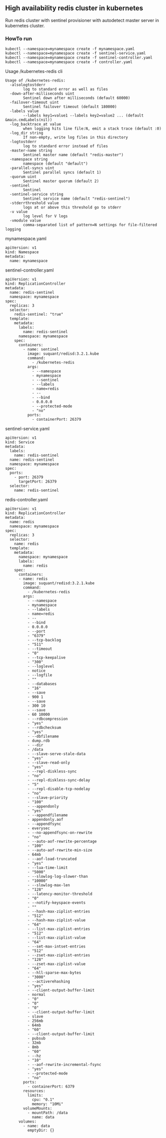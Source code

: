 ## High availability redis cluster in kubernetes

Run redis cluster with sentinel provisioner with autodetect master server in kubernetes cluster.


### HowTo run

    kubectl --namespace=mynamespace create -f mynamespace.yaml
    kubectl --namespace=mynamespace create -f sentinel-service.yaml
    kubectl --namespace=mynamespace create -f sentinel-controller.yaml
    kubectl --namespace=mynamespace create -f controller.yaml


Usage /kubernetes-redis cli

    Usage of /kubernetes-redis:
      -alsologtostderr
            log to standard error as well as files
      -down-after-milliseconds uint
            Sentinel down after milliseconds (default 60000)
      -failover-timeout uint
            Sentinel failover timeout (default 180000)
      -labels value
            --labels key1=value1 --labels key2=value2 ... (default &main.cmdLabels(nil))
      -log_backtrace_at value
            when logging hits line file:N, emit a stack trace (default :0)
      -log_dir string
            If non-empty, write log files in this directory
      -logtostderr
            log to standard error instead of files
      -master-name string
            Sentinel master name (default "redis-master")
      -namespace string
            namespace (default "default")
      -parallel-syncs uint
            Sentinel parallel syncs (default 1)
      -quorum uint
            Sentinel master quorum (default 2)
      -sentinel
            Sentinel
      -sentinel-service string
            Sentinel service name (default "redis-sentinel")
      -stderrthreshold value
            logs at or above this threshold go to stderr
      -v value
            log level for V logs
      -vmodule value
            comma-separated list of pattern=N settings for file-filtered logging


mynamespace.yaml

    apiVersion: v1
    kind: Namespace
    metadata:
      name: mynamespace

sentinel-controller.yaml

    apiVersion: v1
    kind: ReplicationController
    metadata:
      name: redis-sentinel
      namespace: mynamespace
    spec:
      replicas: 3
      selector:
        redis-sentinel: "true"
      template:
        metadata:
          labels:
            name: redis-sentinel
          namespace: mynamespace
        spec:
          containers:
            - name: sentinel
              image: suquant/redisd:3.2.1.kube
              command:
                - /kubernetes-redis
              args:
                - --namespace
                - mynamespace
                - --sentinel
                - --labels
                - name=redis
                - --
                - --bind
                - 0.0.0.0
                - --protected-mode
                - "no"
              ports:
                - containerPort: 26379


sentinel-service.yaml

    apiVersion: v1
    kind: Service
    metadata:
      labels:
        name: redis-sentinel
      name: redis-sentinel
      namespace: mynamespace
    spec:
      ports:
        - port: 26379
          targetPort: 26379
      selector:
        name: redis-sentinel


redis-controller.yaml

    apiVersion: v1
    kind: ReplicationController
    metadata:
      name: redis
      namespace: mynamespace
    spec:
      replicas: 3
      selector:
        name: redis
      template:
        metadata:
          namespace: mynamespace
          labels:
            name: redis
        spec:
          containers:
          - name: redis
            image: suquant/redisd:3.2.1.kube
            command:
              - /kubernetes-redis
            args:
              - --namespace
              - mynamespace
              - --labels
              - name=redis
              - --
              - --bind
              - 0.0.0.0
              - --port
              - "6379"
              - --tcp-backlog
              - "511"
              - --timeout
              - "0"
              - --tcp-keepalive
              - "300"
              - --loglevel
              - notice
              - --logfile
              - ""
              - --databases
              - "16"
              - --save
              - 900 1
              - --save
              - 300 10
              - --save
              - 60 10000
              - --rdbcompression
              - "yes"
              - --rdbchecksum
              - "yes"
              - --dbfilename
              - dump.rdb
              - --dir
              - /data
              - --slave-serve-stale-data
              - "yes"
              - --slave-read-only
              - "yes"
              - --repl-diskless-sync
              - "no"
              - --repl-diskless-sync-delay
              - "5"
              - --repl-disable-tcp-nodelay
              - "no"
              - --slave-priority
              - "100"
              - --appendonly
              - "yes"
              - --appendfilename
              - appendonly.aof
              - --appendfsync
              - everysec
              - --no-appendfsync-on-rewrite
              - "no"
              - --auto-aof-rewrite-percentage
              - "100"
              - --auto-aof-rewrite-min-size
              - 64mb
              - --aof-load-truncated
              - "yes"
              - --lua-time-limit
              - "5000"
              - --slowlog-log-slower-than
              - "10000"
              - --slowlog-max-len
              - "128"
              - --latency-monitor-threshold
              - "0"
              - --notify-keyspace-events
              - ""
              - --hash-max-ziplist-entries
              - "512"
              - --hash-max-ziplist-value
              - "64"
              - --list-max-ziplist-entries
              - "512"
              - --list-max-ziplist-value
              - "64"
              - --set-max-intset-entries
              - "512"
              - --zset-max-ziplist-entries
              - "128"
              - --zset-max-ziplist-value
              - "64"
              - --hll-sparse-max-bytes
              - "3000"
              - --activerehashing
              - "yes"
              - --client-output-buffer-limit
              - normal
              - "0"
              - "0"
              - "0"
              - --client-output-buffer-limit
              - slave
              - 256mb
              - 64mb
              - "60"
              - --client-output-buffer-limit
              - pubsub
              - 32mb
              - 8mb
              - "60"
              - --hz
              - "10"
              - --aof-rewrite-incremental-fsync
              - "yes"
              - --protected-mode
              - "no"
            ports:
              - containerPort: 6379
            resources:
              limits:
                cpu: "0.1"
                memory: "10Mi"
            volumeMounts:
              - mountPath: /data
                name: data
          volumes:
            - name: data
              emptyDir: {}